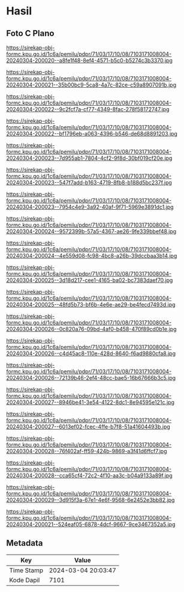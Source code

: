 # Hasil

## Foto C Plano

https://sirekap-obj-formc.kpu.go.id/1c6a/pemilu/pdpr/71/03/17/10/08/7103171008004-20240304-200020--a8fe1f48-8ef4-4571-b5c0-b5274c3b3370.jpg

https://sirekap-obj-formc.kpu.go.id/1c6a/pemilu/pdpr/71/03/17/10/08/7103171008004-20240304-200021--35b00bc9-5ca8-4a7c-82ce-c59a8907091b.jpg

https://sirekap-obj-formc.kpu.go.id/1c6a/pemilu/pdpr/71/03/17/10/08/7103171008004-20240304-200022--9c2fcf7a-cf77-4349-8fac-278f58172747.jpg

https://sirekap-obj-formc.kpu.go.id/1c6a/pemilu/pdpr/71/03/17/10/08/7103171008004-20240304-200022--bf1796eb-a063-4396-b546-de68d8891203.jpg

https://sirekap-obj-formc.kpu.go.id/1c6a/pemilu/pdpr/71/03/17/10/08/7103171008004-20240304-200023--7d955ab1-7804-4cf2-9f8d-30bf019cf20e.jpg

https://sirekap-obj-formc.kpu.go.id/1c6a/pemilu/pdpr/71/03/17/10/08/7103171008004-20240304-200023--547f7add-b163-4719-8fb8-b188d5bc237f.jpg

https://sirekap-obj-formc.kpu.go.id/1c6a/pemilu/pdpr/71/03/17/10/08/7103171008004-20240304-200023--7954c4e9-3a92-40af-9f71-5969e3891dc1.jpg

https://sirekap-obj-formc.kpu.go.id/1c6a/pemilu/pdpr/71/03/17/10/08/7103171008004-20240304-200024--9572399b-57a5-4367-ae26-9fe339bbef48.jpg

https://sirekap-obj-formc.kpu.go.id/1c6a/pemilu/pdpr/71/03/17/10/08/7103171008004-20240304-200024--4e559d08-fc98-4bc8-a26b-39dccbaa3b14.jpg

https://sirekap-obj-formc.kpu.go.id/1c6a/pemilu/pdpr/71/03/17/10/08/7103171008004-20240304-200025--3d18d217-cee1-4165-ba02-bc7383daef70.jpg

https://sirekap-obj-formc.kpu.go.id/1c6a/pemilu/pdpr/71/03/17/10/08/7103171008004-20240304-200025--48fd5b73-bf6b-4e6e-ae29-be4fecd7493d.jpg

https://sirekap-obj-formc.kpu.go.id/1c6a/pemilu/pdpr/71/03/17/10/08/7103171008004-20240304-200026--0c820a76-09bd-4af0-b458-470f89cd0b1e.jpg

https://sirekap-obj-formc.kpu.go.id/1c6a/pemilu/pdpr/71/03/17/10/08/7103171008004-20240304-200026--c4d45ac8-110e-428d-8640-f6ad9880cfa8.jpg

https://sirekap-obj-formc.kpu.go.id/1c6a/pemilu/pdpr/71/03/17/10/08/7103171008004-20240304-200026--72139b46-2ef4-48cc-bae5-16b67666b3c5.jpg

https://sirekap-obj-formc.kpu.go.id/1c6a/pemilu/pdpr/71/03/17/10/08/7103171008004-20240304-200027--8946be41-3e54-4122-8dc1-8e94595e121c.jpg

https://sirekap-obj-formc.kpu.go.id/1c6a/pemilu/pdpr/71/03/17/10/08/7103171008004-20240304-200027--6013ef02-fcec-4ffe-b7f8-51a41604493b.jpg

https://sirekap-obj-formc.kpu.go.id/1c6a/pemilu/pdpr/71/03/17/10/08/7103171008004-20240304-200028--76f402af-ff59-424b-9869-a3f41d6ffcf7.jpg

https://sirekap-obj-formc.kpu.go.id/1c6a/pemilu/pdpr/71/03/17/10/08/7103171008004-20240304-200028--cca65cf4-72c2-4f10-aa3c-b04a9133a89f.jpg

https://sirekap-obj-formc.kpu.go.id/1c6a/pemilu/pdpr/71/03/17/10/08/7103171008004-20240304-200029--3d915f3a-67e1-4e6f-9568-6e2452e3bb82.jpg

https://sirekap-obj-formc.kpu.go.id/1c6a/pemilu/pdpr/71/03/17/10/08/7103171008004-20240304-200021--524eaf05-6878-4dcf-9667-9ce3467352a5.jpg


## Metadata

| Key        | Value               |
| ---------- | ------------------- |
| Time Stamp | 2024-03-04 20:03:47 |
| Kode Dapil | 7101                |



